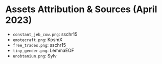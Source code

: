 # Assets Attribution & Sources (April 2023)

- `constant_jeb_cow.png`: sschr15
- `emotecraft.png`: KosmX
- `free_trades.png`: sschr15
- `tiny_gender.png`: LemmaEOF
- `unobtanium.png`: Sylv
